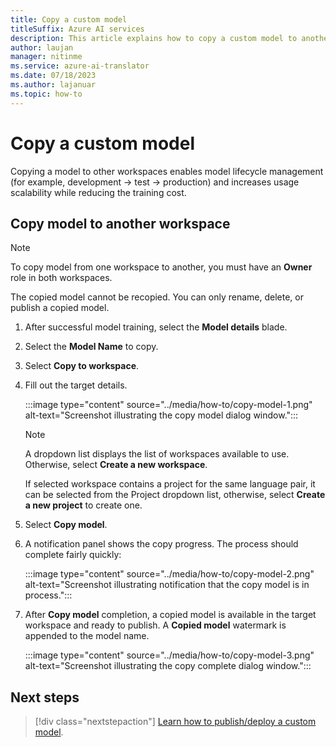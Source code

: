 ```yaml
---
title: Copy a custom model
titleSuffix: Azure AI services
description: This article explains how to copy a custom model to another workspace using the Azure AI Translator Custom Translator.
author: laujan
manager: nitinme
ms.service: azure-ai-translator
ms.date: 07/18/2023
ms.author: lajanuar
ms.topic: how-to
---
```

# Copy a custom model

Copying a model to other workspaces enables model lifecycle management (for example, development → test → production) and increases usage scalability while reducing the training cost.

## Copy model to another workspace

   > [!Note]
   >
   > To copy model from one workspace to another, you must have an **Owner** role in both workspaces.
   >
   > The copied model cannot be recopied. You can only rename, delete, or publish a copied model.

1. After successful model training, select the **Model details** blade.

1. Select the **Model Name** to copy.

1. Select **Copy to workspace**.

1. Fill out the target details.

   :::image type="content" source="../media/how-to/copy-model-1.png" alt-text="Screenshot illustrating the copy model dialog window.":::

   > [!Note]
      >
      > A dropdown list displays the list of workspaces available to use. Otherwise, select **Create a new workspace**.
      >
      > If selected workspace contains a project for the same language pair, it can be selected from the Project dropdown list, otherwise, select **Create a new project** to create one.

1. Select **Copy model**.

1. A notification panel shows the copy progress. The process should complete fairly quickly:

   :::image type="content" source="../media/how-to/copy-model-2.png" alt-text="Screenshot illustrating notification that the copy model is in process.":::

1. After **Copy model** completion, a copied model is available in the target workspace and ready to publish. A **Copied model** watermark is appended to the model name.

   :::image type="content" source="../media/how-to/copy-model-3.png" alt-text="Screenshot illustrating the copy complete dialog window.":::

## Next steps

> [!div class="nextstepaction"]
> [Learn how to publish/deploy a custom model](publish-model.md).
